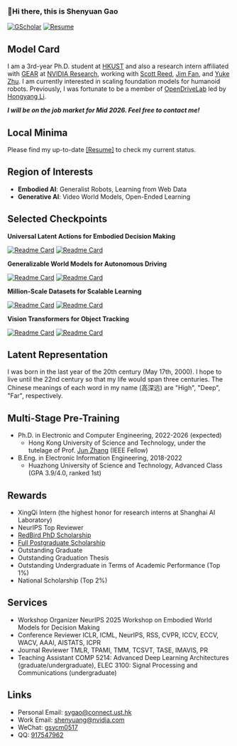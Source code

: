 ###  :wave:Hi there, this is Shenyuan Gao

[![GScholar](https://img.shields.io/badge/Google%20Scholar-4285F4?style=for-the-badge&logo=google-scholar&logoColor=white)](https://scholar.google.com/citations?user=hZtOnecAAAAJ&hl=en) [![Resume](https://img.shields.io/badge/Resume-Available-brightgreen.svg?style=for-the-badge)](https://github.com/Little-Podi/Little-Podi/blob/main/gsy_Resume.pdf)

## Model Card

I am a 3rd-year Ph.D. student at [HKUST](https://hkust.edu.hk/) and also a research intern affiliated with [GEAR](https://research.nvidia.com/labs/gear/) at [NVIDIA Research](https://www.nvidia.com/en-us/research/), working with [Scott Reed](https://reedscot.github.io/), [Jim Fan](https://jimfan.me/), and [Yuke Zhu](https://yukezhu.me/). I am currently interested in scaling foundation models for humanoid robots. Previously, I was fortunate to be a member of [OpenDriveLab](https://opendrivelab.com/) led by [Hongyang Li](https://lihongyang.info/).

***I will be on the job market for Mid 2026. Feel free to contact me!***

## Local Minima

Please find my up-to-date [[Resume]](https://github.com/Little-Podi/Little-Podi/blob/main/gsy_Resume.pdf) to check my current status.

## Region of Interests

- **Embodied AI**: Generalist Robots, Learning from Web Data
- **Generative AI**: Video World Models, Open-Ended Learning

## Selected Checkpoints

**Universal Latent Actions for Embodied Decision Making**

[![Readme Card](https://github-readme-stats.vercel.app/api/pin/?username=Little-Podi&repo=AdaWorld&description_lines_count=2)](https://github.com/Little-Podi/AdaWorld)
[![Readme Card](https://github-readme-stats.vercel.app/api/pin/?username=OpenDriveLab&repo=UniVLA&description_lines_count=2)](https://github.com/OpenDriveLab/UniVLA)

**Generalizable World Models for Autonomous Driving**

[![Readme Card](https://github-readme-stats.vercel.app/api/pin/?username=OpenDriveLab&repo=Vista&description_lines_count=2)](https://github.com/OpenDriveLab/Vista)
[![Readme Card](https://github-readme-stats.vercel.app/api/pin/?username=OpenDriveLab&repo=ReSim&description_lines_count=2)](https://github.com/OpenDriveLab/ReSim)

**Million-Scale Datasets for Scalable Learning**

[![Readme Card](https://github-readme-stats.vercel.app/api/pin/?username=OpenDriveLab&repo=DriveAGI&description_lines_count=2)](https://github.com/OpenDriveLab/DriveAGI)
[![Readme Card](https://github-readme-stats.vercel.app/api/pin/?username=OpenDriveLab&repo=AgiBot-World&description_lines_count=2)](https://github.com/OpenDriveLab/AgiBot-World)

**Vision Transformers for Object Tracking**

[![Readme Card](https://github-readme-stats.vercel.app/api/pin/?username=Little-Podi&repo=GRM&description_lines_count=2)](https://github.com/Little-Podi/GRM)
[![Readme Card](https://github-readme-stats.vercel.app/api/pin/?username=Little-Podi&repo=AiATrack&description_lines_count=2)](https://github.com/Little-Podi/AiATrack)

## Latent Representation

I was born in the last year of the 20th century (May 17th, 2000). I hope to live until the 22nd century so that my life would span three centuries. The Chinese meanings of each word in my name (高深远) are "High", "Deep", "Far", respectively.

## Multi-Stage Pre-Training

- Ph.D. in Electronic and Computer Engineering, 2022-2026 (expected)
  - Hong Kong University of Science and Technology, under the tutelage of Prof. [Jun Zhang](https://eejzhang.people.ust.hk/) (IEEE Fellow)
- B.Eng. in Electronic Information Engineering, 2018-2022
  - Huazhong University of Science and Technology, Advanced Class (GPA 3.9/4.0, ranked 1st)

## Rewards

- XingQi Intern (the highest honor for research interns at Shanghai AI Laboratory)
- NeurIPS Top Reviewer
- [RedBird PhD Scholarship](https://fytgs.hkust.edu.hk/admissions/Admission-to-Hong-Kong-Campus/submitting-an-application/scholarships-and-fees#redbird)
- [Full Postgraduate Scholarship](https://fytgs.hkust.edu.hk/admissions/Admission-to-Hong-Kong-Campus/submitting-an-application/scholarships-and-fees#pgs)
- Outstanding Graduate
- Outstanding Graduation Thesis
- Outstanding Undergraduate in Terms of Academic Performance (Top 1%)
- National Scholarship (Top 2%)

## Services

- Workshop Organizer
  NeurIPS 2025 Workshop on Embodied World Models for Decision Making
- Conference Reviewer
  ICLR, ICML, NeurIPS, RSS, CVPR, ICCV, ECCV, WACV, AAAI, AISTATS, ICPR
- Journal Reviewer
  TMLR, TPAMI, TMM, TCSVT, TASE, IMAVIS, PR
- Teaching Assistant
  COMP 5214: Advanced Deep Learning Architectures (graduate/undergraduate), ELEC 3100: Signal Processing and Communications (undergraduate)

## Links

- Personal Email: [sygao@connect.ust.hk](mailto:sygao@connect.ust.hk)
- Work Email: [shenyuang@nvidia.com](mailto:shenyuang@nvidia.com)
- WeChat: [gsycm0517](https://gsy00517.github.io/about/index/Wechat.JPG)
- QQ: [917547962](https://gsy00517.github.io/about/index/QQ.JPG)